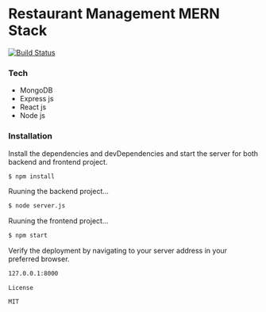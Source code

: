 # Restaurant Management MERN Stack

[![Build Status](https://travis-ci.org/joemccann/dillinger.svg?branch=master)](https://travis-ci.org/joemccann/dillinger)


### Tech


* MongoDB
* Express js
* React js
* Node js

### Installation



Install the dependencies and devDependencies and start the server for both backend and frontend project.
```sh
$ npm install
```
Ruuning the backend project...

```sh
$ node server.js
```

Ruuning the frontend project...

```sh
$ npm start
```
Verify the deployment by navigating to your server address in your preferred browser.

```sh
127.0.0.1:8000
```


```
License

MIT

